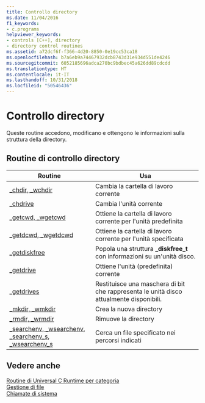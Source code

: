 ```yaml
---
title: Controllo directory
ms.date: 11/04/2016
f1_keywords:
- c.programs
helpviewer_keywords:
- controls [C++], directory
- directory control routines
ms.assetid: a72dcf6f-f366-4d20-8850-0e19cc53ca18
ms.openlocfilehash: b7a6eb9a74467932dcb8743d31e934d551de4246
ms.sourcegitcommit: 6052185696adca270bc9bdbec45a626dd89cdcdd
ms.translationtype: HT
ms.contentlocale: it-IT
ms.lasthandoff: 10/31/2018
ms.locfileid: "50546436"
---
```

# <a name="directory-control"></a>Controllo directory

Queste routine accedono, modificano e ottengono le informazioni sulla struttura della directory.

## <a name="directory-control-routines"></a>Routine di controllo directory

|Routine|Usa|
|-------------|---------|
|[_chdir, _wchdir](../c-runtime-library/reference/chdir-wchdir.md)|Cambia la cartella di lavoro corrente|
|[_chdrive](../c-runtime-library/reference/chdrive.md)|Cambia l'unità corrente|
|[_getcwd, _wgetcwd](../c-runtime-library/reference/getcwd-wgetcwd.md)|Ottiene la cartella di lavoro corrente per l'unità predefinita|
|[_getdcwd, _wgetdcwd](../c-runtime-library/reference/getdcwd-wgetdcwd.md)|Ottiene la cartella di lavoro corrente per l'unità specificata|
|[_getdiskfree](../c-runtime-library/reference/getdiskfree.md)|Popola una struttura **_diskfree_t** con informazioni su un'unità disco.|
|[_getdrive](../c-runtime-library/reference/getdrive.md)|Ottiene l'unità (predefinita) corrente|
|[_getdrives](../c-runtime-library/reference/getdrives.md)|Restituisce una maschera di bit che rappresenta le unità disco attualmente disponibili.|
|[_mkdir, _wmkdir](../c-runtime-library/reference/mkdir-wmkdir.md)|Crea la nuova directory|
|[_rmdir, _wrmdir](../c-runtime-library/reference/rmdir-wrmdir.md)|Rimuove la directory|
|[_searchenv, _wsearchenv](../c-runtime-library/reference/searchenv-wsearchenv.md), [_searchenv_s, _wsearchenv_s](../c-runtime-library/reference/searchenv-s-wsearchenv-s.md)|Cerca un file specificato nei percorsi indicati|

## <a name="see-also"></a>Vedere anche

[Routine di Universal C Runtime per categoria](../c-runtime-library/run-time-routines-by-category.md)<br/>
[Gestione di file](../c-runtime-library/file-handling.md)<br/>
[Chiamate di sistema](../c-runtime-library/system-calls.md)<br/>
